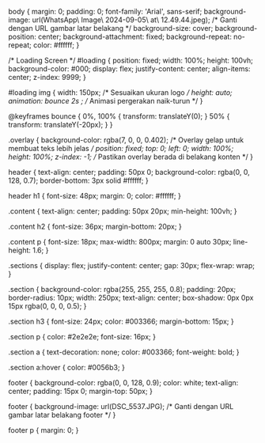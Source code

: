 body {
    margin: 0;
    padding: 0;
    font-family: 'Arial', sans-serif;
    background-image: url(WhatsApp\ Image\ 2024-09-05\ at\ 12.49.44.jpeg); /* Ganti dengan URL gambar latar belakang */
    background-size: cover;
    background-position: center;
    background-attachment: fixed;
    background-repeat: no-repeat;
    color: #ffffff;
}

/* Loading Screen */
#loading {
    position: fixed;
    width: 100%;
    height: 100vh;
    background-color: #000;
    display: flex;
    justify-content: center;
    align-items: center;
    z-index: 9999;
}

#loading img {
    width: 150px; /* Sesuaikan ukuran logo */
    height: auto;
    animation: bounce 2s ; /* Animasi pergerakan naik-turun */
}

@keyframes bounce {
    0%, 100% {
        transform: translateY(0);
    }
    50% {
        transform: translateY(-20px);
    }
}

.overlay {
    background-color: rgba(7, 0, 0, 0.402); /* Overlay gelap untuk membuat teks lebih jelas */
    position: fixed;
    top: 0;
    left: 0;
    width: 100%;
    height: 100%;
    z-index: -1; /* Pastikan overlay berada di belakang konten */
}

header {
    text-align: center;
    padding: 50px 0;
    background-color: rgba(0, 0, 128, 0.7);
    border-bottom: 3px solid #ffffff;
}

header h1 {
    font-size: 48px;
    margin: 0;
    color: #ffffff;
}

.content {
    text-align: center;
    padding: 50px 20px;
    min-height: 100vh;
}

.content h2 {
    font-size: 36px;
    margin-bottom: 20px;
}

.content p {
    font-size: 18px;
    max-width: 800px;
    margin: 0 auto 30px;
    line-height: 1.6;
}

.sections {
    display: flex;
    justify-content: center;
    gap: 30px;
    flex-wrap: wrap;
}

.section {
    background-color: rgba(255, 255, 255, 0.8);
    padding: 20px;
    border-radius: 10px;
    width: 250px;
    text-align: center;
    box-shadow: 0px 0px 15px rgba(0, 0, 0, 0.5);
}

.section h3 {
    font-size: 24px;
    color: #003366;
    margin-bottom: 15px;
}

.section p {
    color: #2e2e2e;
    font-size: 16px;
}

.section a {
    text-decoration: none;
    color: #003366;
    font-weight: bold;
}

.section a:hover {
    color: #0056b3;
}

footer {
    background-color: rgba(0, 0, 128, 0.9);
    color: white;
    text-align: center;
    padding: 15px 0;
    margin-top: 50px;
}

footer {
    background-image: url(DSC_5537.JPG); /* Ganti dengan URL gambar latar belakang footer */
}

footer p {
    margin: 0;
}

